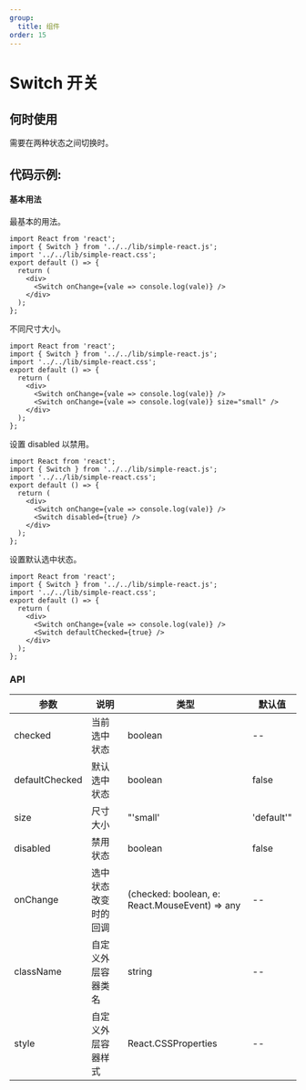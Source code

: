 ```yaml
---
group:
  title: 组件
order: 15
---
```


# Switch 开关

## 何时使用

需要在两种状态之间切换时。

## 代码示例:

#### 基本用法

最基本的用法。

```tsx
import React from 'react';
import { Switch } from '../../lib/simple-react.js';
import '../../lib/simple-react.css';
export default () => {
  return (
    <div>
      <Switch onChange={vale => console.log(vale)} />
    </div>
  );
};
```

不同尺寸大小。

```tsx
import React from 'react';
import { Switch } from '../../lib/simple-react.js';
import '../../lib/simple-react.css';
export default () => {
  return (
    <div>
      <Switch onChange={vale => console.log(vale)} />
      <Switch onChange={vale => console.log(vale)} size="small" />
    </div>
  );
};
```

设置 disabled 以禁用。

```tsx
import React from 'react';
import { Switch } from '../../lib/simple-react.js';
import '../../lib/simple-react.css';
export default () => {
  return (
    <div>
      <Switch onChange={vale => console.log(vale)} />
      <Switch disabled={true} />
    </div>
  );
};
```

设置默认选中状态。

```tsx
import React from 'react';
import { Switch } from '../../lib/simple-react.js';
import '../../lib/simple-react.css';
export default () => {
  return (
    <div>
      <Switch onChange={vale => console.log(vale)} />
      <Switch defaultChecked={true} />
    </div>
  );
};
```

### API

| 参数           | 说明                 | 类型                                           | 默认值     |
| -------------- | -------------------- | ---------------------------------------------- | ---------- |
| checked        | 当前选中状态         | boolean                                        | --         |
| defaultChecked | 默认选中状态         | boolean                                        | false      |
| size           | 尺寸大小             | "'small'                                       | 'default'" | default |
| disabled       | 禁用状态             | boolean                                        | false      |
| onChange       | 选中状态改变时的回调 | (checked: boolean, e: React.MouseEvent) => any | --         |
| className      | 自定义外层容器类名   | string                                         | --         |
| style          | 自定义外层容器样式   | React.CSSProperties                            | --         |
